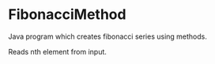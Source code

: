 # FibonacciMethod

Java program which creates fibonacci series using methods.

Reads nth element from input.
